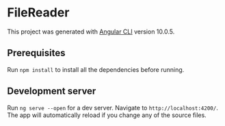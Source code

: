 # FileReader

This project was generated with [Angular CLI](https://github.com/angular/angular-cli) version 10.0.5.

## Prerequisites
Run `npm install` to install all the dependencies before running.

## Development server

Run `ng serve --open` for a dev server. Navigate to `http://localhost:4200/`. The app will automatically reload if you change any of the source files.


